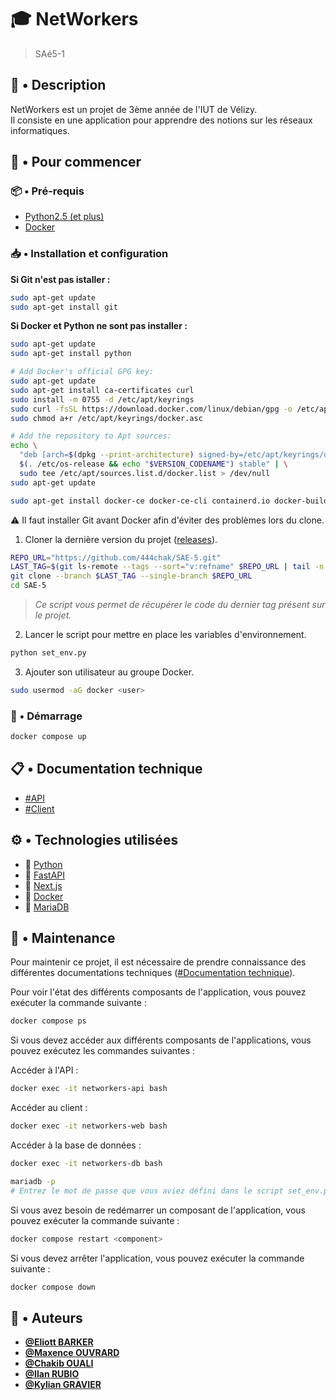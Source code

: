 # :mortar_board: NetWorkers

> SAé5-1  

## :memo: • Description

NetWorkers est un projet de 3ème année de l'IUT de Vélizy.  
Il consiste en une application pour apprendre des notions sur les réseaux informatiques.  

## :rocket: • Pour commencer

### :package: • Pré-requis

- [Python2.5 (et plus)](https://www.python.org/downloads/release/python-250/)
- [Docker](https://docs.docker.com/get-docker/)

### :inbox_tray: • Installation et configuration

**Si Git n'est pas istaller :**  

```bash
sudo apt-get update
sudo apt-get install git
```

**Si Docker et Python ne sont pas installer :**  

```bash
sudo apt-get update
sudo apt-get install python

# Add Docker's official GPG key:
sudo apt-get update
sudo apt-get install ca-certificates curl
sudo install -m 0755 -d /etc/apt/keyrings
sudo curl -fsSL https://download.docker.com/linux/debian/gpg -o /etc/apt/keyrings/docker.asc
sudo chmod a+r /etc/apt/keyrings/docker.asc

# Add the repository to Apt sources:
echo \
  "deb [arch=$(dpkg --print-architecture) signed-by=/etc/apt/keyrings/docker.asc] https://download.docker.com/linux/debian \
  $(. /etc/os-release && echo "$VERSION_CODENAME") stable" | \
  sudo tee /etc/apt/sources.list.d/docker.list > /dev/null
sudo apt-get update

sudo apt-get install docker-ce docker-ce-cli containerd.io docker-buildx-plugin docker-compose-plugin
```

:warning: Il faut installer Git avant Docker afin d'éviter des problèmes lors du clone.  

1. Cloner la dernière version du projet ([releases](https://www.github.com/444chak/SAE-5/releases)).

```bash
REPO_URL="https://github.com/444chak/SAE-5.git"
LAST_TAG=$(git ls-remote --tags --sort="v:refname" $REPO_URL | tail -n 1 | awk '{print $2}' | sed 's/refs\/tags\///')
git clone --branch $LAST_TAG --single-branch $REPO_URL
cd SAE-5
```

> *Ce script vous permet de récupérer le code du dernier tag présent sur le projet.*  

2. Lancer le script pour mettre en place les variables d'environnement.

```bash
python set_env.py
```

3. Ajouter son utilisateur au groupe Docker.  

```bash
sudo usermod -aG docker <user>
```

### :rocket: • Démarrage

```bash
docker compose up
```

## :clipboard: • Documentation technique

- [#API](api/README.md)  
- [#Client](front-js/README.md)  

## :gear: • Technologies utilisées

- :snake: [Python](https://www.python.org/)  
- :satellite: [FastAPI](https://fastapi.tiangolo.com/)  
- :lipstick: [Next.js](https://nextjs.org/)  
- :whale: [Docker](https://www.docker.com/)  
- :floppy_disk: [MariaDB](https://mariadb.org/)  

## :wrench: • Maintenance

Pour maintenir ce projet, il est nécessaire de prendre connaissance des différentes documentations techniques ([#Documentation technique](#clipboard--documentation-technique)).  

Pour voir l'état des différents composants de l'application, vous pouvez exécuter la commande suivante :  

```bash
docker compose ps
```

Si vous devez accéder aux différents composants de l'applications, vous pouvez exécutez les commandes suivantes :  

Accéder à l'API :  

```bash
docker exec -it networkers-api bash
```

Accéder au client :  

```bash
docker exec -it networkers-web bash
```

Accéder à la base de données :  

```bash
docker exec -it networkers-db bash

mariadb -p
# Entrez le mot de passe que vous aviez défini dans le script set_env.py
```

Si vous avez besoin de redémarrer un composant de l'application, vous pouvez exécuter la commande suivante :  

```bash
docker compose restart <component>
```

Si vous devez arrêter l'application, vous pouvez exécuter la commande suivante :  

```bash
docker compose down
```

## :busts_in_silhouette: • Auteurs

- [**@Eliott BARKER**](https://wwww.github.com/Eliott-B)  
- [**@Maxence OUVRARD**](https://github.com/MaxOuvrard)  
- [**@Chakib OUALI**](https://github.com/444chak)  
- [**@Ilan RUBIO**](https://github.com/IlanRubio)  
- [**@Kylian GRAVIER**](https://github.com/SaAxok)  

